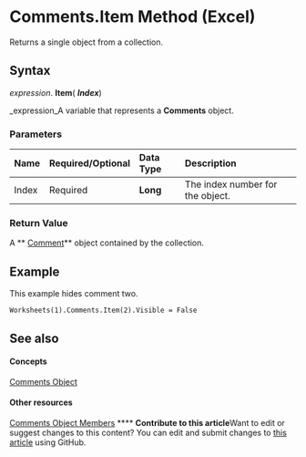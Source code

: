 
# Comments.Item Method (Excel)

Returns a single object from a collection.


## Syntax

 _expression_. **Item**( **_Index_**)

 _expression_A variable that represents a  **Comments** object.


### Parameters



|**Name**|**Required/Optional**|**Data Type**|**Description**|
|:-----|:-----|:-----|:-----|
|Index|Required| **Long**|The index number for the object.|

### Return Value

A  ** [Comment](3627e9be-2a28-9dc5-c822-ad42857134e3.md)** object contained by the collection.


## Example

This example hides comment two.


```
Worksheets(1).Comments.Item(2).Visible = False
```


## See also


#### Concepts


 [Comments Object](f43bf021-1e46-10cf-09bf-070fc6a2c81a.md)
#### Other resources


 [Comments Object Members](9526fea1-a9c6-68a0-9aaa-df3677a65fe5.md)
****   **Contribute to this article**Want to edit or suggest changes to this content? You can edit and submit changes to  [this article](https://github.com/jhershey00/VBA_Excel_Test/OpenXMLCon/articles/87f0ecf0-9261-ffaf-39ca-4cdbc5712368.md) using GitHub.

